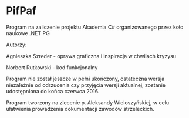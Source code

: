 # PifPaf
Program na zaliczenie projektu Akademia C# organizowanego przez koło naukowe .NET PG

Autorzy:

Agnieszka Szreder - oprawa graficzna i inspiracja w chwilach kryzysu

Norbert Rutkowski - kod funkcjonalny

Program nie został jeszcze w pełni ukończony, ostateczna wersja niezależnie od odrzucenia czy przyjęcia wersji aktualnej, zostanie udostępniona do końca czerwca 2016. 

Program tworzony na zlecenie p. Aleksandy Wieloszyńskiej, w celu ułatwienia prowadzenia dokumentacji zawodów strzeleckich.
